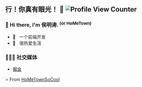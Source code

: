 ## 行！你真有眼光！ :wave: ![Profile View Counter](https://komarev.com/ghpvc/?username=HoMeTownSoCool)
### 👋 Hi there, I'm 侯明涛. <sup>(or HoMeTown)</sup>
<ul>
  <li>🌱 &nbsp; 一个前端开发</li>
  <li>🌱 &nbsp; 很热爱生活</li>
</ul>

<h3> 👨🏻‍💻 社交媒体 </h3>
<ul>
  <li><a href="https://juejin.cn/user/4116184668057390">掘金</a></li>
</ul>

⭐️ From [HoMeTownSoCool](https://github.com/HoMeTownSoCool)
